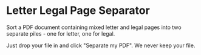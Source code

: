 # Letter Legal Page Separator

Sort a PDF document containing mixed letter and legal pages into two separate piles - one for letter, one for legal.

Just drop your file in and click "Separate my PDF". We never keep your file.
